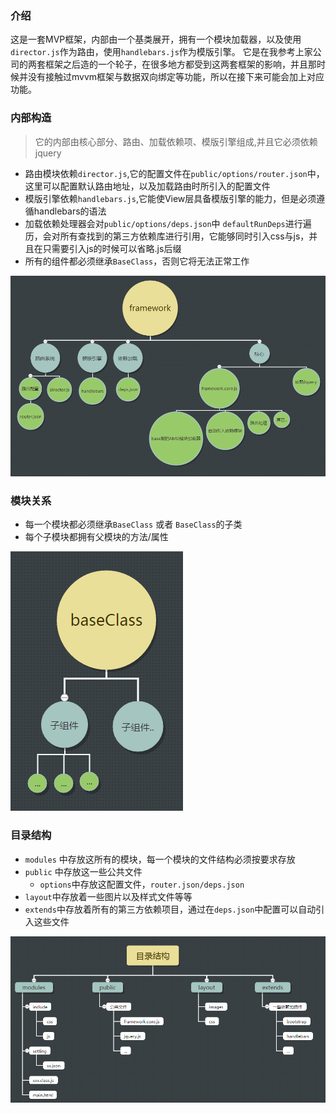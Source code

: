 ### 介绍
 这是一套MVP框架，内部由一个基类展开，拥有一个模块加载器，以及使用`director.js`作为路由，使用`handlebars.js`作为模版引擎。
它是在我参考上家公司的两套框架之后造的一个轮子，在很多地方都受到这两套框架的影响，并且那时候并没有接触过mvvm框架与数据双向绑定等功能，所以在接下来可能会加上对应功能。

### 内部构造
>它的内部由核心部分、路由、加载依赖项、模版引擎组成,并且它必须依赖jquery

* 路由模块依赖`director.js`,它的配置文件在`public/options/router.json`中，这里可以配置默认路由地址，以及加载路由时所引入的配置文件
* 模版引擎依赖`handlebars.js`,它能使View层具备模版引擎的能力，但是必须遵循handlebars的语法
* 加载依赖处理器会对`public/options/deps.json`中  `defaultRunDeps`进行遍历，会对所有查找到的第三方依赖库进行引用，它能够同时引入css与js，并且在只需要引入js的时候可以省略.js后缀
* 所有的组件都必须继承`BaseClass`，否则它将无法正常工作

![](https://raw.githubusercontent.com/taixw2/framework/master/images/framework.png)

### 模块关系
* 每一个模块都必须继承`BaseClass` 或者 `BaseClass`的子类
* 每个子模块都拥有父模块的方法/属性

![](https://raw.githubusercontent.com/taixw2/framework/master/images/baseClass.png)

### 目录结构
* `modules` 中存放这所有的模块，每一个模块的文件结构必须按要求存放
* `public` 中存放这一些公共文件
  * `options`中存放这配置文件，`router.json/deps.json`
* `layout`中存放着一些图片以及样式文件等等
* `extends`中存放着所有的第三方依赖项目，通过在`deps.json`中配置可以自动引入这些文件

![](https://github.com/taixw2/framework/blob/master/images/structure.png?raw=true)
